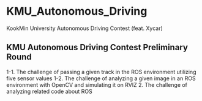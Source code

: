 # KMU_Autonomous_Driving
KookMin University Autonomous Driving Contest (feat. Xycar)

## KMU Autonomous Driving Contest Preliminary Round
1-1. The challenge of passing a given track in the ROS environment utilizing five sensor values
1-2. The challenge of analyzing a given image in an ROS environment with OpenCV and simulating it on RVIZ
2. The challenge of analyzing related code about ROS
